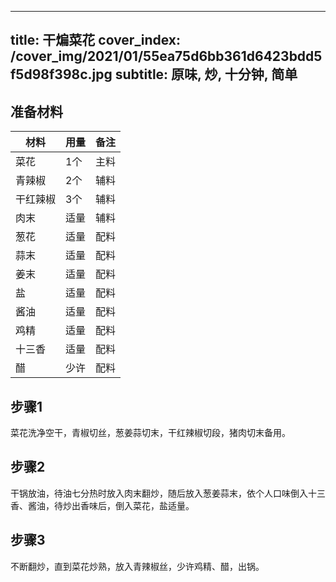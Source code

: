 
---
title: 干煸菜花
cover_index: /cover_img/2021/01/55ea75d6bb361d6423bdd5f5d98f398c.jpg
subtitle: 原味, 炒, 十分钟, 简单
---

## 准备材料

| 材料     | 用量 | 备注|
| ------- | ----- | --- |
| 菜花 | 1个| 主料 |
| 青辣椒 | 2个| 辅料 |
| 干红辣椒 | 3个| 辅料 |
| 肉末 | 适量| 辅料 |
| 葱花 | 适量| 配料 |
| 蒜末 | 适量| 配料 |
| 姜末 | 适量| 配料 |
| 盐 | 适量| 配料 |
| 酱油 | 适量| 配料 |
| 鸡精 | 适量| 配料 |
| 十三香 | 适量| 配料 |
| 醋 | 少许| 配料 |

## 步骤1

菜花洗净空干，青椒切丝，葱姜蒜切末，干红辣椒切段，猪肉切末备用。

## 步骤2

干锅放油，待油七分热时放入肉末翻炒，随后放入葱姜蒜末，依个人口味倒入十三香、酱油，待炒出香味后，倒入菜花，盐适量。

## 步骤3

不断翻炒，直到菜花炒熟，放入青辣椒丝，少许鸡精、醋，出锅。


